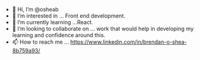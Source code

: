 - 👋 Hi, I’m @osheab
- 👀 I’m interested in ... Front end development.
- 🌱 I’m currently learning ...React. 
- 💞️ I’m looking to collaborate on ... work that would help in developing my learning and confidence around this.
- 📫 How to reach me ... https://www.linkedin.com/in/brendan-o-shea-8b759a93/

<!---
osheab/osheab is a ✨ special ✨ repository because its `README.md` (this file) appears on your GitHub profile.
You can click the Preview link to take a look at your changes.
--->
